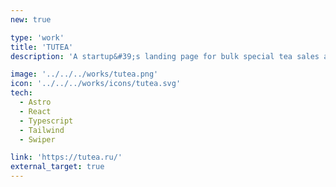 ```yaml
---
new: true

type: 'work'
title: 'TUTEA'
description: 'A startup&#39;s landing page for bulk special tea sales and a tea catalog based on CMS.'

image: '../../../works/tutea.png'
icon: '../../../works/icons/tutea.svg'
tech:
  - Astro
  - React
  - Typescript
  - Tailwind
  - Swiper

link: 'https://tutea.ru/'
external_target: true
---
```

